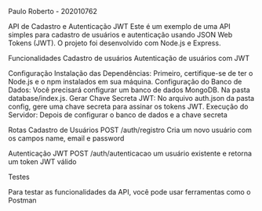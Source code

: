 Paulo Roberto  - 202010762

API de Cadastro e Autenticação JWT
Este é um exemplo de uma API simples para cadastro de usuários e autenticação usando JSON Web Tokens (JWT). O projeto foi desenvolvido com Node.js e Express.

Funcionalidades
Cadastro de usuários
Autenticação de usuários com JWT

Configuração
Instalação das Dependências: Primeiro, certifique-se de ter o Node.js e o npm instalados em sua máquina.
Configuração do Banco de Dados: Você precisará configurar um banco de dados MongoDB. Na pasta database/index.js.
Gerar Chave Secreta JWT: No arquivo auth.json da pasta config, gere uma chave secreta para assinar os tokens JWT.
Execução do Servidor: Depois de configurar o banco de dados e a chave secreta

Rotas
Cadastro de Usuários
POST /auth/registro Cria um novo usuário com os campos name, email e password

Autenticação JWT
POST /auth/autenticacao um usuário existente e retorna um token JWT válido

Testes

Para testar as funcionalidades da API, você pode usar ferramentas como o Postman